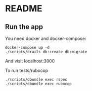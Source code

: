 # README

## Run the app

You need docker and docker-compose:

```
docker-compose up -d
./scripts/drails db:create db:migrate
```
And visit localhost:3000


To run tests/rubocop

```
./scripts/dbundle exec rspec
./scripts/dbundle exec rubocop
```

